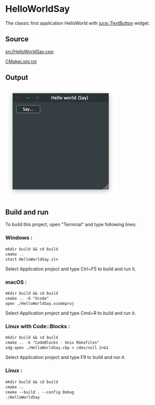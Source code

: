 # HelloWorldSay

The classic first application HelloWorld with [juce::TextButton](https://docs.juce.com/master/classTextButton.html) widget.

## Source

[src/HelloWorldSay.cpp](src/HelloWorldSay.cpp)

[CMakeLists.txt](CMakeLists.txt)

## Output

![output](../../../docs/Pictures/HelloWorldSay.png)

## Build and run

To build this project, open "Terminal" and type following lines:

### Windows :

``` shell
mkdir build && cd build
cmake .. 
start HelloWorldSay.sln
```

Select Application project and type Ctrl+F5 to build and run it.

### macOS :

``` shell
mkdir build && cd build
cmake .. -G "Xcode"
open ./HelloWorldSay.xcodeproj
```

Select Application project and type Cmd+R to build and run it.

### Linux with Code::Blocks :

``` shell
mkdir build && cd build
cmake .. -G "CodeBlocks - Unix Makefiles"
xdg-open ./HelloWorldSay.cbp > /dev/null 2>&1
```

Select Application project and type F9 to build and run it.

### Linux :

``` shell
mkdir build && cd build
cmake .. 
cmake --build . --config Debug
./HelloWorldSay
```
